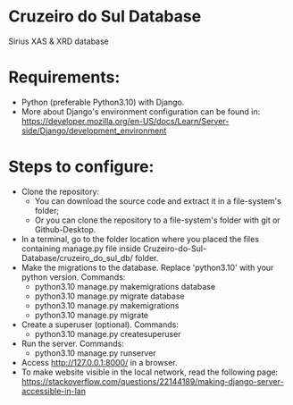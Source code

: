 # Cruzeiro do Sul Database
  Sirius XAS & XRD database

# Requirements:
  - Python (preferable Python3.10) with Django.
  - More about Django's environment configuration can be found in: https://developer.mozilla.org/en-US/docs/Learn/Server-side/Django/development_environment

# Steps to configure:
  - Clone the repository:
    - You can download the source code and extract it in a file-system's folder;
    - Or you can clone the repository to a file-system's folder with git or Github-Desktop.
  - In a terminal, go to the folder location where you placed the files containing manage.py file inside Cruzeiro-do-Sul-Database/cruzeiro_do_sul_db/ folder.
  - Make the migrations to the database. Replace 'python3.10' with your python version. Commands:
    - python3.10 manage.py makemigrations database
    - python3.10 manage.py migrate database
    - python3.10 manage.py makemigrations
    - python3.10 manage.py migrate
  - Create a superuser (optional). Commands:
    - python3.10 manage.py createsuperuser
  - Run the server. Commands:
    - python3.10 manage.py runserver
  - Access http://127.0.0.1:8000/ in a browser.
  - To make website visible in the local network, read the following page: https://stackoverflow.com/questions/22144189/making-django-server-accessible-in-lan
